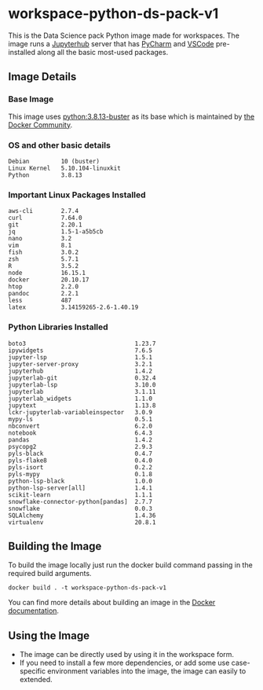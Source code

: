 # workspace-python-ds-pack-v1
This is the Data Science pack Python image made for workspaces. The image runs a [Jupyterhub](https://jupyter.org/hub) server that has [PyCharm](https://lp.jetbrains.com/projector/) and [VSCode](https://github.com/coder/code-server) pre-installed along all the basic most-used packages.

## Image Details
### Base Image
This image uses [python:3.8.13-buster](https://hub.docker.com/layers/python/library/python/3.8.13-buster/images/sha256-69b40f95ee1f46ca73190ef8f18ba178b6c3500bf0a784b008907433b4f41d2a?context=explore) as its base which is maintained by [the Docker Community](https://github.com/docker-library/python).

### OS and other basic details
```
Debian         10 (buster)
Linux Kernel   5.10.104-linuxkit
Python         3.8.13
```

### Important Linux Packages Installed
```
aws-cli        2.7.4
curl           7.64.0
git            2.20.1
jq             1.5-1-a5b5cb
nano           3.2
vim            8.1
fish           3.0.2
zsh            5.7.1
R              3.5.2
node           16.15.1
docker         20.10.17
htop           2.2.0
pandoc         2.2.1
less           487
latex          3.14159265-2.6-1.40.19
```

### Python Libraries Installed
```
boto3                               1.23.7
ipywidgets                          7.6.5
jupyter-lsp                         1.5.1
jupyter-server-proxy                3.2.1
jupyterhub                          1.4.2
jupyterlab-git                      0.32.4
jupyterlab-lsp                      3.10.0
jupyterlab                          3.1.11
jupyterlab_widgets                  1.1.0
jupytext                            1.13.8
lckr-jupyterlab-variableinspector   3.0.9
mypy-ls                             0.5.1
nbconvert                           6.2.0
notebook                            6.4.3
pandas                              1.4.2
psycopg2                            2.9.3
pyls-black                          0.4.7
pyls-flake8                         0.4.0
pyls-isort                          0.2.2
pyls-mypy                           0.1.8
python-lsp-black                    1.0.0
python-lsp-server[all]              1.4.1
scikit-learn                        1.1.1
snowflake-connector-python[pandas]  2.7.7
snowflake                           0.0.3
SQLAlchemy                          1.4.36
virtualenv                          20.8.1
```

## Building the Image
To build the image locally just run the docker build command passing in the required build arguments.
```
docker build . -t workspace-python-ds-pack-v1
```
You can find more details about building an image in the [Docker documentation](https://docs.docker.com/engine/reference/commandline/build/).

## Using the Image
- The image can be directly used by using it in the workspace form.
- If you need to install a few more dependencies, or add some use case-specific environment variables into the image, the image can easily to extended.

